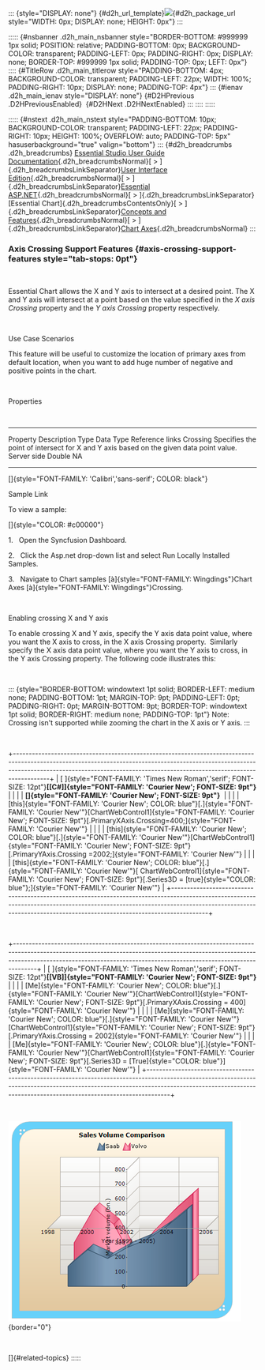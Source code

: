 ::: {style="DISPLAY: none"}
[](ms-xhelp:///?Id=d2h_url_template){#d2h_url_template}![](!package_url!){#d2h_package_url style="WIDTH: 0px; DISPLAY: none; HEIGHT: 0px"}
:::

::::: {#nsbanner .d2h_main_nsbanner style="BORDER-BOTTOM: #999999 1px solid; POSITION: relative; PADDING-BOTTOM: 0px; BACKGROUND-COLOR: transparent; PADDING-LEFT: 0px; PADDING-RIGHT: 0px; DISPLAY: none; BORDER-TOP: #999999 1px solid; PADDING-TOP: 0px; LEFT: 0px"}
:::: {#TitleRow .d2h_main_titlerow style="PADDING-BOTTOM: 4px; BACKGROUND-COLOR: transparent; PADDING-LEFT: 22px; WIDTH: 100%; PADDING-RIGHT: 10px; DISPLAY: none; PADDING-TOP: 4px"}
::: {#ienav .d2h_main_ienav style="DISPLAY: none"}
[](ms-xhelp:///?Id=6f18ff20-ce2b-4924-8040-3630a91c1013){#D2HPrevious .D2HPreviousEnabled}  [](ms-xhelp:///?Id=c4388a39-aeef-4fdf-bfd0-3f0465f0284f){#D2HNext .D2HNextEnabled}
:::
::::
:::::

::::: {#nstext .d2h_main_nstext style="PADDING-BOTTOM: 10px; BACKGROUND-COLOR: transparent; PADDING-LEFT: 22px; PADDING-RIGHT: 10px; HEIGHT: 100%; OVERFLOW: auto; PADDING-TOP: 5px" hasuserbackground="true" valign="bottom"}
::: {#d2h_breadcrumbs .d2h_breadcrumbs}
[Essential Studio User Guide Documentation](ms-xhelp:///?Id=12457748-09e3-4d74-a240-8e049cedf030){.d2h_breadcrumbsNormal}[ \> ]{.d2h_breadcrumbsLinkSeparator}[User Interface Edition](ms-xhelp:///?Id=c29296b7-531c-413b-a0ec-488ca1f7f669){.d2h_breadcrumbsNormal}[ \> ]{.d2h_breadcrumbsLinkSeparator}[Essential ASP.NET](ms-xhelp:///?Id=25c35330-c127-4dad-9a92-ed79dc7261a6){.d2h_breadcrumbsNormal}[ \> ]{.d2h_breadcrumbsLinkSeparator}[Essential Chart]{.d2h_breadcrumbsContentsOnly}[ \> ]{.d2h_breadcrumbsLinkSeparator}[Concepts and Features](ms-xhelp:///?Id=100687ce-82f2-4424-9d16-0949ea76cf15){.d2h_breadcrumbsNormal}[ \> ]{.d2h_breadcrumbsLinkSeparator}[Chart Axes](ms-xhelp:///?Id=7a90cdaa-49ed-4b7e-abc1-5a0281835094){.d2h_breadcrumbsNormal}
:::

### Axis Crossing Support Features {#axis-crossing-support-features style="tab-stops: 0pt"}

           

Essential Chart allows the X and Y axis to intersect at a desired point. The X and Y axis will intersect at a point based on the value specified in the *X axis Crossing* property and the *Y axis Crossing* property respectively.

 

Use Case Scenarios

This feature will be useful to customize the location of primary axes from default location, when you want to add huge number of negative and positive points in the chart.

 

Properties

 

  ---------- ------------------------------------------------------------------------------------------- ------------- ----------- -----------------
  Property   Description                                                                                 Type          Data Type   Reference links
  Crossing   Specifies the point of intersect for X and Y axis based on the given data point value.      Server side   Double      NA
  ---------- ------------------------------------------------------------------------------------------- ------------- ----------- -----------------

[]{style="FONT-FAMILY: 'Calibri','sans-serif'; COLOR: black"} 

Sample Link

To view a sample:

[]{style="COLOR: #c00000"} 

1.   Open the Syncfusion Dashboard.

2.   Click the Asp.net drop-down list and select Run Locally Installed Samples.

3.   Navigate to Chart samples [à]{style="FONT-FAMILY: Wingdings"}Chart Axes [à]{style="FONT-FAMILY: Wingdings"}Crossing.

 

Enabling crossing X and Y axis

To enable crossing X and Y axis, specify the Y axis data point value, where you want the X axis to cross, in the X axis Crossing property.  Similarly specify the X axis data point value, where you want the Y axis to cross, in the Y axis Crossing property. The following code illustrates this:

 

::: {style="BORDER-BOTTOM: windowtext 1pt solid; BORDER-LEFT: medium none; PADDING-BOTTOM: 1pt; MARGIN-TOP: 9pt; PADDING-LEFT: 0pt; PADDING-RIGHT: 0pt; MARGIN-BOTTOM: 9pt; BORDER-TOP: windowtext 1pt solid; BORDER-RIGHT: medium none; PADDING-TOP: 1pt"}
Note: Crossing isn't supported while zooming the chart in the X axis or Y axis.
:::

 

+-----------------------------------------------------------------------------------------------------------------------------------------------------------------------------------------------------------------------------------------------------+
| [ ]{style="FONT-FAMILY: 'Times New Roman','serif'; FONT-SIZE: 12pt"}**[\[C#\]]{style="FONT-FAMILY: 'Courier New'; FONT-SIZE: 9pt"}**                                                                                                                |
|                                                                                                                                                                                                                                                     |
| **[]{style="FONT-FAMILY: 'Courier New'; FONT-SIZE: 9pt"}**                                                                                                                                                                                          |
|                                                                                                                                                                                                                                                     |
| [this]{style="FONT-FAMILY: 'Courier New'; COLOR: blue"}[.]{style="FONT-FAMILY: 'Courier New'"}[ChartWebControl1]{style="FONT-FAMILY: 'Courier New'; FONT-SIZE: 9pt"}[.PrimaryXAxis.Crossing=400;]{style="FONT-FAMILY: 'Courier New'"}               |
|                                                                                                                                                                                                                                                     |
| [this]{style="FONT-FAMILY: 'Courier New'; COLOR: blue"}[.]{style="FONT-FAMILY: 'Courier New'"}[ChartWebControl1]{style="FONT-FAMILY: 'Courier New'; FONT-SIZE: 9pt"}[.PrimaryYAxis.Crossing =2002;]{style="FONT-FAMILY: 'Courier New'"}             |
|                                                                                                                                                                                                                                                     |
| [this]{style="FONT-FAMILY: 'Courier New'; COLOR: blue"}[.]{style="FONT-FAMILY: 'Courier New'"}[ ChartWebControl1]{style="FONT-FAMILY: 'Courier New'; FONT-SIZE: 9pt"}[.Series3D = [true]{style="COLOR: blue"};]{style="FONT-FAMILY: 'Courier New'"} |
+-----------------------------------------------------------------------------------------------------------------------------------------------------------------------------------------------------------------------------------------------------+

 

+-------------------------------------------------------------------------------------------------------------------------------------------------------------------------------------------------------------------------------------------------+
| [ ]{style="FONT-FAMILY: 'Times New Roman','serif'; FONT-SIZE: 12pt"}**[\[VB\]]{style="FONT-FAMILY: 'Courier New'; FONT-SIZE: 9pt"}**                                                                                                            |
|                                                                                                                                                                                                                                                 |
| [Me]{style="FONT-FAMILY: 'Courier New'; COLOR: blue"}[.]{style="FONT-FAMILY: 'Courier New'"}[ChartWebControl1]{style="FONT-FAMILY: 'Courier New'; FONT-SIZE: 9pt"}[.PrimaryXAxis.Crossing = 400]{style="FONT-FAMILY: 'Courier New'"}            |
|                                                                                                                                                                                                                                                 |
| [Me]{style="FONT-FAMILY: 'Courier New'; COLOR: blue"}[.]{style="FONT-FAMILY: 'Courier New'"}[ChartWebControl1]{style="FONT-FAMILY: 'Courier New'; FONT-SIZE: 9pt"}[.PrimaryYAxis.Crossing = 2002]{style="FONT-FAMILY: 'Courier New'"}           |
|                                                                                                                                                                                                                                                 |
| [Me]{style="FONT-FAMILY: 'Courier New'; COLOR: blue"}[.]{style="FONT-FAMILY: 'Courier New'"}[ChartWebControl1]{style="FONT-FAMILY: 'Courier New'; FONT-SIZE: 9pt"}[.Series3D = [True]{style="COLOR: blue"}]{style="FONT-FAMILY: 'Courier New'"} |
+-------------------------------------------------------------------------------------------------------------------------------------------------------------------------------------------------------------------------------------------------+

 

![Description: C:\\Users\\sivakumard\\Desktop\\chart.PNG](ImagesExt/image64_250.png){border="0"}

 

[]{#related-topics}
:::::
